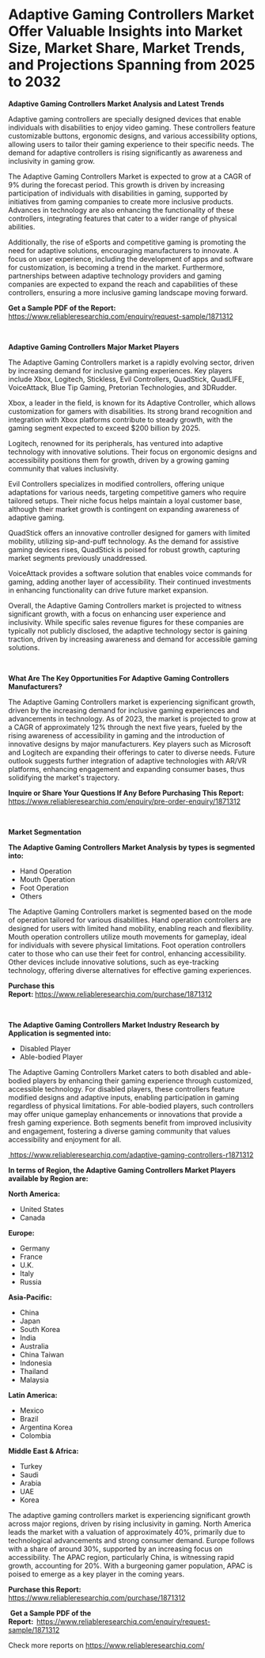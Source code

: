 <p><h1>Adaptive Gaming Controllers Market Offer Valuable Insights into Market Size, Market Share, Market Trends, and Projections Spanning from 2025 to 2032</h1></p><p><strong>Adaptive Gaming Controllers Market Analysis and Latest Trends</strong></p>
<p><p>Adaptive gaming controllers are specially designed devices that enable individuals with disabilities to enjoy video gaming. These controllers feature customizable buttons, ergonomic designs, and various accessibility options, allowing users to tailor their gaming experience to their specific needs. The demand for adaptive controllers is rising significantly as awareness and inclusivity in gaming grow.</p><p>The Adaptive Gaming Controllers Market is expected to grow at a CAGR of 9% during the forecast period. This growth is driven by increasing participation of individuals with disabilities in gaming, supported by initiatives from gaming companies to create more inclusive products. Advances in technology are also enhancing the functionality of these controllers, integrating features that cater to a wider range of physical abilities.</p><p>Additionally, the rise of eSports and competitive gaming is promoting the need for adaptive solutions, encouraging manufacturers to innovate. A focus on user experience, including the development of apps and software for customization, is becoming a trend in the market. Furthermore, partnerships between adaptive technology providers and gaming companies are expected to expand the reach and capabilities of these controllers, ensuring a more inclusive gaming landscape moving forward.</p></p>
<p><strong>Get a Sample PDF of the Report:&nbsp;</strong> <a href="https://www.reliableresearchiq.com/enquiry/request-sample/1871312?utm_campaign=2251&utm_medium=2&utm_source=Github&utm_content=ia&utm_term=07022025&utm_id=adaptive-gaming-controllers">https://www.reliableresearchiq.com/enquiry/request-sample/1871312</a></p>
<p>&nbsp;</p>
<p><strong>Adaptive Gaming Controllers Major Market Players</strong></p>
<p><p>The Adaptive Gaming Controllers market is a rapidly evolving sector, driven by increasing demand for inclusive gaming experiences. Key players include Xbox, Logitech, Stickless, Evil Controllers, QuadStick, QuadLIFE, VoiceAttack, Blue Tip Gaming, Pretorian Technologies, and 3DRudder.</p><p>Xbox, a leader in the field, is known for its Adaptive Controller, which allows customization for gamers with disabilities. Its strong brand recognition and integration with Xbox platforms contribute to steady growth, with the gaming segment expected to exceed $200 billion by 2025.</p><p>Logitech, renowned for its peripherals, has ventured into adaptive technology with innovative solutions. Their focus on ergonomic designs and accessibility positions them for growth, driven by a growing gaming community that values inclusivity.</p><p>Evil Controllers specializes in modified controllers, offering unique adaptations for various needs, targeting competitive gamers who require tailored setups. Their niche focus helps maintain a loyal customer base, although their market growth is contingent on expanding awareness of adaptive gaming.</p><p>QuadStick offers an innovative controller designed for gamers with limited mobility, utilizing sip-and-puff technology. As the demand for assistive gaming devices rises, QuadStick is poised for robust growth, capturing market segments previously unaddressed.</p><p>VoiceAttack provides a software solution that enables voice commands for gaming, adding another layer of accessibility. Their continued investments in enhancing functionality can drive future market expansion.</p><p>Overall, the Adaptive Gaming Controllers market is projected to witness significant growth, with a focus on enhancing user experience and inclusivity. While specific sales revenue figures for these companies are typically not publicly disclosed, the adaptive technology sector is gaining traction, driven by increasing awareness and demand for accessible gaming solutions.</p></p>
<p>&nbsp;</p>
<p><strong>What Are The Key Opportunities For Adaptive Gaming Controllers Manufacturers?</strong></p>
<p><p>The Adaptive Gaming Controllers market is experiencing significant growth, driven by the increasing demand for inclusive gaming experiences and advancements in technology. As of 2023, the market is projected to grow at a CAGR of approximately 12% through the next five years, fueled by the rising awareness of accessibility in gaming and the introduction of innovative designs by major manufacturers. Key players such as Microsoft and Logitech are expanding their offerings to cater to diverse needs. Future outlook suggests further integration of adaptive technologies with AR/VR platforms, enhancing engagement and expanding consumer bases, thus solidifying the market's trajectory.</p></p>
<p><strong>Inquire or Share Your Questions If Any Before Purchasing This Report:</strong> <a href="https://www.reliableresearchiq.com/enquiry/pre-order-enquiry/1871312?utm_campaign=2251&utm_medium=2&utm_source=Github&utm_content=ia&utm_term=07022025&utm_id=adaptive-gaming-controllers">https://www.reliableresearchiq.com/enquiry/pre-order-enquiry/1871312</a></p>
<p>&nbsp;</p>
<p><strong>Market Segmentation</strong></p>
<p><strong>The Adaptive Gaming Controllers Market Analysis by types is segmented into:</strong></p>
<p><ul><li>Hand Operation</li><li>Mouth Operation</li><li>Foot Operation</li><li>Others</li></ul></p>
<p><p>The Adaptive Gaming Controllers market is segmented based on the mode of operation tailored for various disabilities. Hand operation controllers are designed for users with limited hand mobility, enabling reach and flexibility. Mouth operation controllers utilize mouth movements for gameplay, ideal for individuals with severe physical limitations. Foot operation controllers cater to those who can use their feet for control, enhancing accessibility. Other devices include innovative solutions, such as eye-tracking technology, offering diverse alternatives for effective gaming experiences.</p></p>
<p><strong>Purchase this Report:&nbsp;</strong><a href="https://www.reliableresearchiq.com/purchase/1871312?utm_campaign=2251&utm_medium=2&utm_source=Github&utm_content=ia&utm_term=07022025&utm_id=adaptive-gaming-controllers">https://www.reliableresearchiq.com/purchase/1871312</a></p>
<p>&nbsp;</p>
<p><strong>The Adaptive Gaming Controllers Market Industry Research by Application is segmented into:</strong></p>
<p><ul><li>Disabled Player</li><li>Able-bodied Player</li></ul></p>
<p><p>The Adaptive Gaming Controllers Market caters to both disabled and able-bodied players by enhancing their gaming experience through customized, accessible technology. For disabled players, these controllers feature modified designs and adaptive inputs, enabling participation in gaming regardless of physical limitations. For able-bodied players, such controllers may offer unique gameplay enhancements or innovations that provide a fresh gaming experience. Both segments benefit from improved inclusivity and engagement, fostering a diverse gaming community that values accessibility and enjoyment for all.</p></p>
<p><a href="https://www.reliableresearchiq.com/adaptive-gaming-controllers-r1871312?utm_campaign=2251&utm_medium=2&utm_source=Github&utm_content=ia&utm_term=07022025&utm_id=adaptive-gaming-controllers">&nbsp;https://www.reliableresearchiq.com/adaptive-gaming-controllers-r1871312</a></p>
<p><strong>In terms of Region, the Adaptive Gaming Controllers Market Players available by Region are:</strong></p>
<p>
    <p> <strong> North America: </strong>
        <ul>
            <li>United States</li>
            <li>Canada</li>
        </ul>
        </p> 
    <p> <strong> Europe: </strong>
        <ul>
            <li>Germany</li>
            <li>France</li>
            <li>U.K.</li>
            <li>Italy</li>
            <li>Russia</li>
        </ul>
        </p> 
    <p> <strong> Asia-Pacific: </strong>
        <ul>
            <li>China</li>
            <li>Japan</li>
            <li>South Korea</li>
            <li>India</li>
            <li>Australia</li>
            <li>China Taiwan</li>
            <li>Indonesia</li>
            <li>Thailand</li>
            <li>Malaysia</li>
        </ul>
        </p> 
    <p> <strong> Latin America: </strong>
        <ul>
            <li>Mexico</li>
            <li>Brazil</li>
            <li>Argentina Korea</li>
            <li>Colombia</li>
        </ul>
        </p> 
    <p> <strong> Middle East & Africa: </strong>
        <ul>
            <li>Turkey</li>
            <li>Saudi</li>
            <li>Arabia</li>
            <li>UAE</li>
            <li>Korea</li>
        </ul>
    </p>
    </p>
<p><p>The adaptive gaming controllers market is experiencing significant growth across major regions, driven by rising inclusivity in gaming. North America leads the market with a valuation of approximately 40%, primarily due to technological advancements and strong consumer demand. Europe follows with a share of around 30%, supported by an increasing focus on accessibility. The APAC region, particularly China, is witnessing rapid growth, accounting for 20%. With a burgeoning gamer population, APAC is poised to emerge as a key player in the coming years.</p></p>
<p><strong>Purchase this Report: </strong><a href="https://www.reliableresearchiq.com/purchase/1871312?utm_campaign=2251&utm_medium=2&utm_source=Github&utm_content=ia&utm_term=07022025&utm_id=adaptive-gaming-controllers">https://www.reliableresearchiq.com/purchase/1871312</a></p>
<p>&nbsp;<strong>Get a Sample PDF of the Report:&nbsp;&nbsp;</strong><a href="https://www.reliableresearchiq.com/enquiry/request-sample/1871312?utm_campaign=2251&utm_medium=2&utm_source=Github&utm_content=ia&utm_term=07022025&utm_id=adaptive-gaming-controllers">https://www.reliableresearchiq.com/enquiry/request-sample/1871312</a></p>
<p><strong></strong></p>
<p>Check more reports on <a href="https://www.reliableresearchiq.com/?utm_campaign=2251&utm_medium=2&utm_source=Github&utm_content=ia&utm_term=07022025&utm_id=adaptive-gaming-controllers">https://www.reliableresearchiq.com/</a></p>